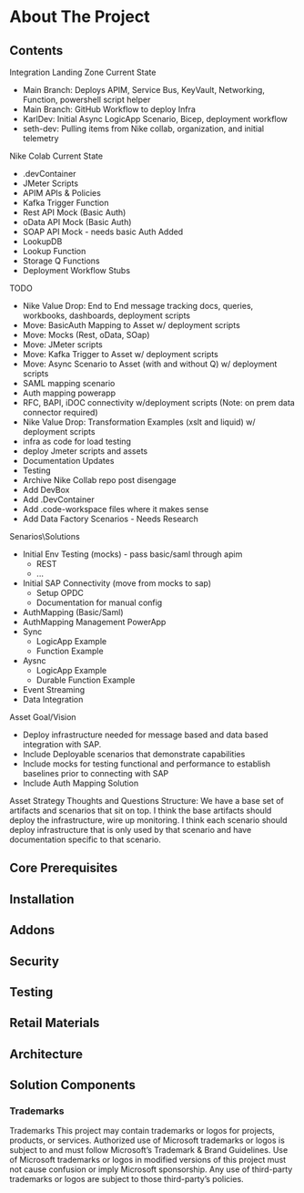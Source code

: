 <!-- ABOUT THE PROJECT -->
# About The Project

## Contents
Integration Landing Zone Current State
- Main Branch: Deploys APIM, Service Bus, KeyVault, Networking, Function, powershell script helper
- Main Branch: GitHub Workflow to deploy Infra
- KarlDev: Initial Async LogicApp Scenario, Bicep, deployment workflow
- seth-dev: Pulling items from Nike collab, organization, and initial telemetry 

Nike Colab Current State
- .devContainer
- JMeter Scripts
- APIM APIs & Policies
- Kafka Trigger Function
- Rest API Mock (Basic Auth)
- oData API Mock (Basic Auth)
- SOAP API Mock - needs basic Auth Added
- LookupDB
- Lookup Function
- Storage Q Functions
- Deployment Workflow Stubs

TODO
- Nike Value Drop: End to End message tracking docs, queries, workbooks, dashboards, deployment scripts
- Move: BasicAuth Mapping to Asset w/ deployment scripts
- Move: Mocks (Rest, oData, SOap)
- Move: JMeter scripts
- Move: Kafka Trigger to Asset w/ deployment scripts
- Move: Async Scenario to Asset (with and without Q) w/ deployment scripts
- SAML mapping scenario
- Auth mapping powerapp
- RFC, BAPI, iDOC connectivity w/deployment scripts (Note: on prem data connector required)
- Nike Value Drop: Transformation Examples (xslt and liquid) w/ deployment scripts
- infra as code for load testing
- deploy Jmeter scripts and assets
- Documentation Updates
- Testing
- Archive Nike Collab repo post disengage
- Add DevBox
- Add .DevContainer
- Add .code-workspace files where it makes sense
- Add Data Factory Scenarios - Needs Research


Senarios\Solutions
- Initial Env Testing (mocks) - pass basic/saml through apim
	- REST
	- ...
- Initial SAP Connectivity (move from mocks to sap)
	- Setup OPDC
	- Documentation for manual config
- AuthMapping (Basic/Saml)
- AuthMapping Management PowerApp
- Sync
	- LogicApp Example
	- Function Example
- Aysnc
	- LogicApp Example
	- Durable Function Example
- Event Streaming
- Data Integration

Asset Goal/Vision
- Deploy infrastructure needed for message based and data based integration with SAP.
- Include Deployable scenarios that demonstrate capabilities
- Include mocks for testing functional and performance to establish baselines prior to connecting with SAP
- Include Auth Mapping Solution

Asset Strategy Thoughts and Questions
Structure: 
We have a base set of artifacts and scenarios that sit on top.  I think the base artifacts should deploy the infrastructure, wire up monitoring.  I think each scenario should deploy infrastructure that is only used by that scenario and have documentation specific to that scenario.


## Core Prerequisites

## Installation

## Addons

## Security

## Testing

## Retail Materials

## Architecture

## Solution Components

### Trademarks

Trademarks This project may contain trademarks or logos for projects, products, or services. Authorized use of Microsoft trademarks or logos is subject to and must follow Microsoft’s Trademark & Brand Guidelines. Use of Microsoft trademarks or logos in modified versions of this project must not cause confusion or imply Microsoft sponsorship. Any use of third-party trademarks or logos are subject to those third-party’s policies.
